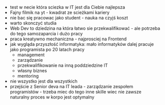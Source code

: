 - test w necie która sciezka w IT jest dla Ciebie najlepsza
- Fajny filmik na yt - kwadrat ze scieżkami kariery
- nie bac się pracowac jako student - nauka na czyjś koszt
- warto skonczyć studia
- Web Dev to dziedzina na która łatwo sie przekwalifikować - ale potrzeba do tego samozaparcia i dużo pracy
- praca kreatywno mechaniczna - najprosciej na Frontend
- jak wygląda przyszłość informatyka: mało informatyków dalej pracuje jako programista po 20 latach pracy
	- management
	- zarządzanie
	- przekwalifikowanie na inną poddziedzine IT
	- własny biznes
	- mentoring
- nie wszystko jest dla wszystkich 
- przejście z Senior deva na IT leada - zarządzanie zespołem programistów - trzeba miec do tego inne skille wiec nie zawsze naturalny proces w korpo jest optymalny
